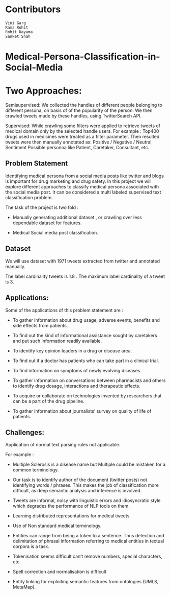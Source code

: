 # Contributors

    Vini Garg
    Rama Rohit
    Rohit Dayama
    Sanket Shah

# Medical-Persona-Classification-in-Social-Media

# Two Approaches:
Semisupervised: We collected the handles of different people belonging to different persona, on basis of of the popularity of the person. We then crawled tweets made by these handles, using TwitterSearch API. 

Supervised: 
While crawling some filters were applied to retrieve tweets of medical domain only by the selected handle users.
For example :  Top400 drugs used in medicines were treated as a filter parameter.
Then resulted tweets were then manually annotated as:
Positive / Negative / Neutral Sentiment
Possible personna like Patient, Caretaker, Consultant, etc.


## Problem Statement

Identifying medical persona from a social media posts like twitter and blogs is important for drug marketing and drug safety. In this project we will explore different approaches  to classify medical persona associated with the social media post. It can be considered a multi labeled supervised text classification problem.

The task of the project is two fold :

* Manually generating additional dataset , or crawling over less dependable dataset for features.

* Medical Social media post classification.

## Dataset
We will use dataset with 1971 tweets extracted from twitter and annotated manually. 

The label cardinality tweets is 1.8 . The maximum label cardinality of a tweet is 3.

## Applications:
Some of the applications of this problem statement are :

* To gather information about drug usage, adverse events, benefits and side effects from patients.  

* To find out the kind of informational assistance sought by caretakers and put such information readily available.

* To identify key opinion leaders in a drug or disease area.

* To find out if a doctor has patients who can take part in a clinical trial.

* To find information on symptoms of newly evolving diseases.

* To gather information on conversations between pharmacists and others to identify drug dosage, interactions and therapeutic effects.

* To acquire or collaborate on technologies invented by researchers that can be a part of the drug pipeline.

* To gather information about journalists’ survey on quality of life of patients.

## Challenges:
Application of normal text parsing rules not applicable.  

For example :

* Multiple Sclerosis is a disease name but Multiple could be mistaken for a common terminology.

* Our task is to identify author of the document (twitter posts) not identifying words / phrases. This makes the job of classification more difficult, as deep semantic analysis and inference is involved.

* Tweets are informal, noisy with linguistic errors and idiosyncratic style which degrades the performance of NLP tools on them.

* Learning distributed representations for medical tweets.

* Use of Non standard medical terminology.

* Entities can range from being a token to a sentence. Thus detection and delimitation of phrasal information referring to medical entities in textual corpora is a task.

* Tokenisation seems difficult can’t remove numbers, special characters, etc

* Spell correction and normalisation is difficult

* Entity linking for exploiting semantic features from ontologies (UMLS, MetaMap).
